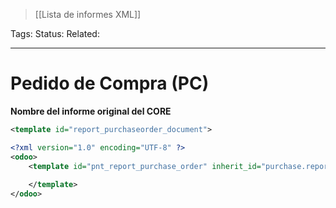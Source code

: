 > [[Lista de informes XML]]

Tags: 
Status: 
Related: 

___

# Pedido de Compra (PC)

**Nombre del informe original del CORE**
```xml
<template id="report_purchaseorder_document">
```


```xml
<?xml version="1.0" encoding="UTF-8" ?>  
<odoo>  
    <template id="pnt_report_purchase_order" inherit_id="purchase.report_purchase_order_document">  
          
    </template>  
</odoo>
```